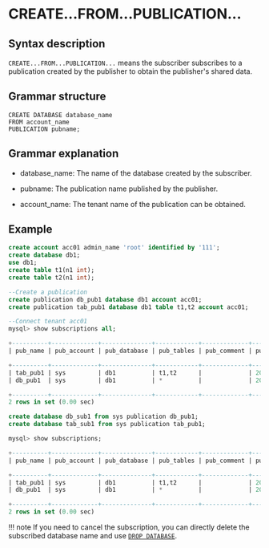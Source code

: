 # **CREATE...FROM...PUBLICATION...**

## **Syntax description**

`CREATE...FROM...PUBLICATION...` means the subscriber subscribes to a publication created by the publisher to obtain the publisher's shared data.

## **Grammar structure**

```
CREATE DATABASE database_name
FROM account_name
PUBLICATION pubname;
```

## Grammar explanation

- database_name: The name of the database created by the subscriber.

- pubname: The publication name published by the publisher.

- account_name: The tenant name of the publication can be obtained.

## **Example**

```sql
create account acc01 admin_name 'root' identified by '111';
create database db1;
use db1;
create table t1(n1 int);
create table t2(n1 int);

--Create a publication
create publication db_pub1 database db1 account acc01;
create publication tab_pub1 database db1 table t1,t2 account acc01;

--Connect tenant acc01
mysql> show subscriptions all;

+----------+-------------+--------------+------------+-------------+---------------------+----------+----------+--------+
| pub_name | pub_account | pub_database | pub_tables | pub_comment | pub_time            | sub_name | sub_time | status |

+----------+-------------+--------------+------------+-------------+---------------------+----------+----------+--------+
| tab_pub1 | sys         | db1          | t1,t2      |             | 2024-10-25 17:06:06 | NULL     | NULL     |      0 |
| db_pub1  | sys         | db1          | *          |             | 2024-10-25 17:05:54 | NULL     | NULL     |      0 |

+----------+-------------+--------------+------------+-------------+---------------------+----------+----------+--------+
2 rows in set (0.00 sec)

create database db_sub1 from sys publication db_pub1;
create database tab_sub1 from sys publication tab_pub1;

mysql> show subscriptions;

+----------+-------------+--------------+------------+-------------+---------------------+----------+---------------------+--------+
| pub_name | pub_account | pub_database | pub_tables | pub_comment | pub_time            | sub_name | sub_time            | status |

+----------+-------------+--------------+------------+-------------+---------------------+----------+---------------------+--------+
| tab_pub1 | sys         | db1          | t1,t2      |             | 2024-10-25 17:06:06 | tab_sub1 | 2024-10-25 17:09:24 |      0 |
| db_pub1  | sys         | db1          | *          |             | 2024-10-25 17:05:54 | db_sub1  | 2024-10-25 17:09:23 |      0 |

+----------+-------------+--------------+------------+-------------+---------------------+----------+---------------------+--------+
2 rows in set (0.00 sec)
```

!!! note
    If you need to cancel the subscription, you can directly delete the subscribed database name and use [`DROP DATABASE`](drop-database.md).
